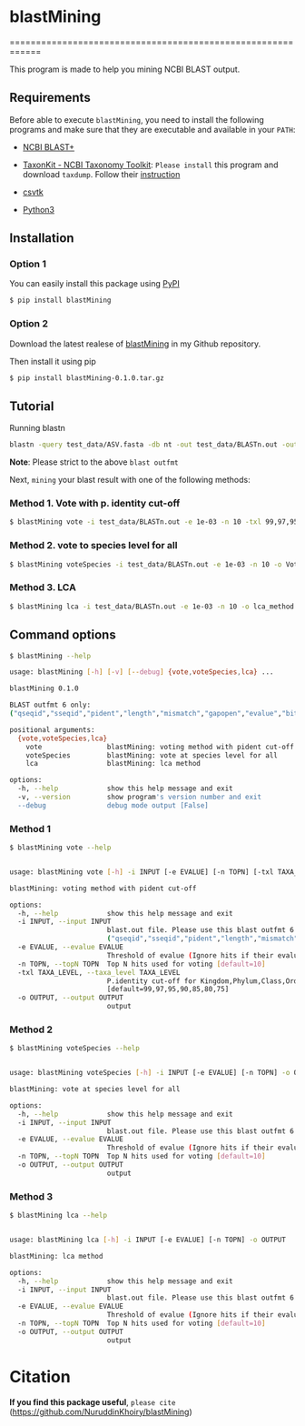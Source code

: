 # blastMining
============================================================

This program is made to help you mining NCBI BLAST output.

## Requirements

Before able to execute `blastMining`, you need to install the following programs and make sure that
they are executable and available in your `PATH`:

* [NCBI BLAST+](https://blast.ncbi.nlm.nih.gov/Blast.cgi?PAGE_TYPE=BlastDocs&DOC_TYPE=Download)

* [TaxonKit - NCBI Taxonomy Toolkit](https://bioinf.shenwei.me/taxonkit/):
	`Please install` this program and download `taxdump`. 
	Follow their [instruction](https://bioinf.shenwei.me/taxonkit/usage/#before-use)  

* [csvtk](https://github.com/shenwei356/csvtk)

* [Python3](https://www.python.org/) 

## Installation
### Option 1
You can easily install this package using [PyPI](https://pypi.org/project/blastMining/) 

```bash
$ pip install blastMining
```

### Option 2
Download the latest realese of [blastMining](https://github.com/NuruddinKhoiry/blastMining/releases/download/0.1.0/blastMining-0.1.0.tar.gz) in my Github repository.

Then install it using pip

```bash
$ pip install blastMining-0.1.0.tar.gz
```

## Tutorial
Running blastn
```bash
blastn -query test_data/ASV.fasta -db nt -out test_data/BLASTn.out -outfmt="6 qseqid sseqid pident length mismatch gapopen evalue bitscore staxid" -max_target_seqs 10
```
**Note**: Please strict to the above `blast outfmt`

Next, `mining` your blast result with one of the following methods:

### Method 1. Vote with p. identity cut-off

```bash
$ blastMining vote -i test_data/BLASTn.out -e 1e-03 -n 10 -txl 99,97,95,90,85,80,75 -o Vote_method
```

### Method 2. vote to species level for all

```bash
$ blastMining voteSpecies -i test_data/BLASTn.out -e 1e-03 -n 10 -o VoteSpecies_method
```

### Method 3. LCA 

```bash
$ blastMining lca -i test_data/BLASTn.out -e 1e-03 -n 10 -o lca_method
```

## Command options
```bash
$ blastMining --help

usage: blastMining [-h] [-v] [--debug] {vote,voteSpecies,lca} ...

blastMining 0.1.0

BLAST outfmt 6 only:
("qseqid","sseqid","pident","length","mismatch","gapopen","evalue","bitscore","staxid")

positional arguments:
  {vote,voteSpecies,lca}
    vote                blastMining: voting method with pident cut-off
    voteSpecies         blastMining: vote at species level for all
    lca                 blastMining: lca method

options:
  -h, --help            show this help message and exit
  -v, --version         show program's version number and exit
  --debug               debug mode output [False]
```

### Method 1
```bash
$ blastMining vote --help


usage: blastMining vote [-h] -i INPUT [-e EVALUE] [-n TOPN] [-txl TAXA_LEVEL] -o OUTPUT

blastMining: voting method with pident cut-off

options:
  -h, --help            show this help message and exit
  -i INPUT, --input INPUT
                        blast.out file. Please use this blast outfmt 6 ONLY:
                        ("qseqid","sseqid","pident","length","mismatch","gapopen","evalue","bitscore","staxid")
  -e EVALUE, --evalue EVALUE
                        Threshold of evalue (Ignore hits if their evalues are above this threshold) [default=1-e3]
  -n TOPN, --topN TOPN  Top N hits used for voting [default=10]
  -txl TAXA_LEVEL, --taxa_level TAXA_LEVEL
                        P.identity cut-off for Kingdom,Phylum,Class,Order,Family,Genus,Species
                        [default=99,97,95,90,85,80,75]
  -o OUTPUT, --output OUTPUT
                        output

```

### Method 2
```bash
$ blastMining voteSpecies --help


usage: blastMining voteSpecies [-h] -i INPUT [-e EVALUE] [-n TOPN] -o OUTPUT

blastMining: vote at species level for all

options:
  -h, --help            show this help message and exit
  -i INPUT, --input INPUT
                        blast.out file. Please use this blast outfmt 6 ONLY: ("qseqid","sseqid","pident","length","mismatch","gapopen","evalue","bitscore","staxid")
  -e EVALUE, --evalue EVALUE
                        Threshold of evalue (Ignore hits if their evalues are above this threshold) [default=1-e3]
  -n TOPN, --topN TOPN  Top N hits used for voting [default=10]
  -o OUTPUT, --output OUTPUT
                        output
```

### Method 3
```bash
$ blastMining lca --help


usage: blastMining lca [-h] -i INPUT [-e EVALUE] [-n TOPN] -o OUTPUT

blastMining: lca method

options:
  -h, --help            show this help message and exit
  -i INPUT, --input INPUT
                        blast.out file. Please use this blast outfmt 6 ONLY: ("qseqid","sseqid","pident","length","mismatch","gapopen","evalue","bitscore","staxid")
  -e EVALUE, --evalue EVALUE
                        Threshold of evalue (Ignore hits if their evalues are above this threshold) [default=1-e3]
  -n TOPN, --topN TOPN  Top N hits used for voting [default=10]
  -o OUTPUT, --output OUTPUT
                        output
```

# Citation
**If you find this package useful**, `please cite` (https://github.com/NuruddinKhoiry/blastMining)